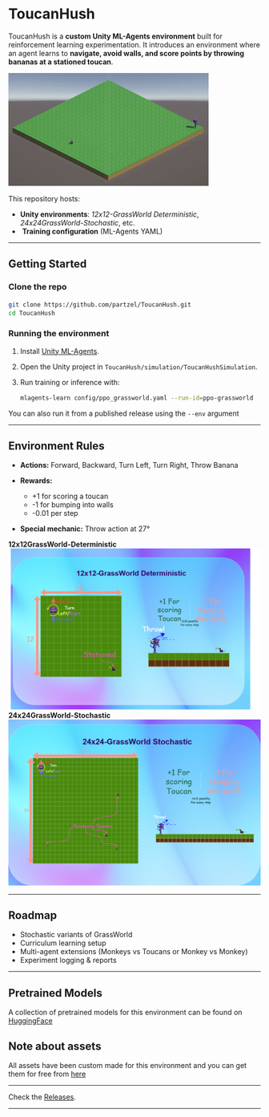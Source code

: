 # ToucanHush

ToucanHush is a **custom Unity ML-Agents environment** built for reinforcement learning experimentation.
It introduces an environment where an agent learns to **navigate, avoid walls, and score points by throwing bananas at a stationed toucan**.

![Replay](./resources/24x24GrassWorld-Stochastic-replay.gif)

This repository hosts:

*  **Unity environments**: *12x12-GrassWorld Deterministic*, *24x24GrassWorld-Stochastic*, etc.
* ️ **Training configuration** (ML-Agents YAML)

---

##  Getting Started

### Clone the repo

```bash
git clone https://github.com/partzel/ToucanHush.git
cd ToucanHush
```

### Running the environment

1. Install [Unity ML-Agents](https://github.com/Unity-Technologies/ml-agents).
2. Open the Unity project in `ToucanHush/simulation/ToucanHushSimulation`.
3. Run training or inference with:

   ```bash
   mlagents-learn config/ppo_grassworld.yaml --run-id=ppo-grassworld
   ```


You can also run it from a published release using the `--env` argument

---

## Environment Rules

* **Actions:** Forward, Backward, Turn Left, Turn Right, Throw Banana
* **Rewards:**

  * +1 for scoring a toucan
  * -1 for bumping into walls
  * -0.01 per step

* **Special mechanic:** Throw action at 27°

**12x12GrassWorld-Deterministic**
![Environment Specification](./resources/12x12GrassWorld-Deterministic-specification.png)
**24x24GrassWorld-Stochastic**
![Environment Specification](./resources/24x24GrassWorld-Stochastic-specification.png)

---

## Roadmap

* Stochastic variants of GrassWorld
* Curriculum learning setup
* Multi-agent extensions (Monkeys vs Toucans or Monkey vs Monkey)
* Experiment logging & reports

---

## Pretrained Models
A collection of pretrained models for this environment can be found on [HuggingFace](https://huggingface.co/collections/partzel/toucanhush-rl-models-68ba1e11cd84bda9b50a3833)

## Note about assets
All assets have been custom made for this environment and you can get them for free from [here](https://partzel.itch.io/hushtoucanassetpack)

---

Check the [Releases](https://github.com/partzel/ToucanHush/releases).

---